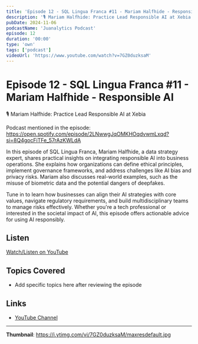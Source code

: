 ```yaml
---
title: 'Episode 12 - SQL Lingua Franca #11 - Mariam Halfhide - Responsible AI'
description: '🎙️ ⁠Mariam Halfhide: Practice Lead Responsible AI at Xebia  Podcast mentioned in the episode: https://open.spotify.com/episode/2LNwwgJqOMKHOqdvwmLxqd?si=8Q4gocFiTFe_57rAzKWLdA  In this episode of SQL ...'
pubDate: 2024-11-06
podcastName: 'Juanalytics Podcast'
episode: 12
duration: '00:00'
type: 'own'
tags: ['podcast']
videoUrl: 'https://www.youtube.com/watch?v=7GZ0duzksaM'
---
```


# Episode 12 - SQL Lingua Franca #11 - Mariam Halfhide - Responsible AI

🎙️ ⁠Mariam Halfhide: Practice Lead Responsible AI at Xebia

Podcast mentioned in the episode: https://open.spotify.com/episode/2LNwwgJqOMKHOqdvwmLxqd?si=8Q4gocFiTFe_57rAzKWLdA

In this episode of SQL Lingua Franca, Mariam Halfhide, a data strategy expert, shares practical insights on integrating responsible AI into business operations. She explains how organizations can define ethical principles, implement governance frameworks, and address challenges like AI bias and privacy risks. Mariam also discusses real-world examples, such as the misuse of biometric data and the potential dangers of deepfakes.

Tune in to learn how businesses can align their AI strategies with core values, navigate regulatory requirements, and build multidisciplinary teams to manage risks effectively. Whether you're a tech professional or interested in the societal impact of AI, this episode offers actionable advice for using AI responsibly.

## Listen

[Watch/Listen on YouTube](https://www.youtube.com/watch?v=7GZ0duzksaM)

## Topics Covered

- Add specific topics here after reviewing the episode

## Links

- [YouTube Channel](https://www.youtube.com/juanalytics)

---

**Thumbnail**: https://i.ytimg.com/vi/7GZ0duzksaM/maxresdefault.jpg
